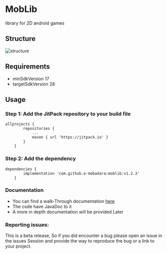 # MobLib
library for 2D android games

## Structure
![structure](https://raw.githubusercontent.com/e-mobadara/2d-game-lib/master/screenshots/structure.png)

## Requirements 
- minSdkVersion 17
- targetSdkVersion 28

## Usage

### Step 1: Add the JitPack repository to your build file

```
allprojects {
		repositories {
			...
			maven { url 'https://jitpack.io' }
		}
	}
```

### Step 2: Add the dependency
```
dependencies {
		implementation 'com.github.e-mobadara:moblib:v1.2.3'
	}
```

### Documentation 
- You can find a walk-Through documentation [here](https://e-mobadara.github.io/) 
- The code have JavaDoc to it
- A more in depth documentation will be provided Later

### Reporting issues:
This is a beta release, So if you did encounter a bug please open an issue in the issues Session and provide the way to reproduce the bug or a link to your project. 
